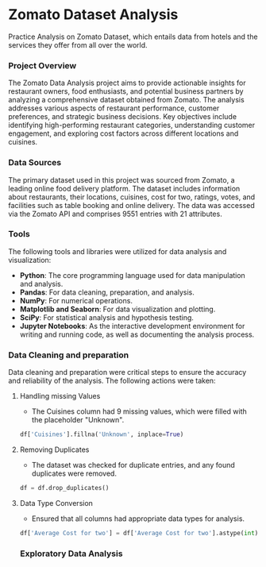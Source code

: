 # Zomato Dataset Analysis

Practice Analysis on Zomato Dataset, which entails data from hotels and the services they offer from all over the world.

### Project Overview

The Zomato Data Analysis project aims to provide actionable insights for restaurant owners, food enthusiasts, and potential business partners by analyzing a comprehensive dataset obtained from Zomato. The analysis addresses various aspects of restaurant performance, customer preferences, and strategic business decisions. Key objectives include identifying high-performing restaurant categories, understanding customer engagement, and exploring cost factors across different locations and cuisines.

### Data Sources

The primary dataset used in this project was sourced from Zomato, a leading online food delivery platform. The dataset includes information about restaurants, their locations, cuisines, cost for two, ratings, votes, and facilities such as table booking and online delivery. The data was accessed via the Zomato API and comprises 9551 entries with 21 attributes.

### Tools

The following tools and libraries were utilized for data analysis and visualization:
- **Python**: The core programming language used for data manipulation and analysis.
- **Pandas**: For data cleaning, preparation, and analysis.
- **NumPy**: For numerical operations.
- **Matplotlib and Seaborn**: For data visualization and plotting.
- **SciPy**: For statistical analysis and hypothesis testing.
- **Jupyter Notebooks**: As the interactive development environment for writing and running code, as well as documenting the analysis process.

### Data Cleaning and preparation

Data cleaning and preparation were critical steps to ensure the accuracy and reliability of the analysis. The following actions were taken:

1. Handling missing Values
   - The Cuisines column had 9 missing values, which were filled with the placeholder "Unknown".
   ```python
   df['Cuisines'].fillna('Unknown', inplace=True)
   ```
2. Removing Duplicates
   - The dataset was checked for duplicate entries, and any found duplicates were removed.
   ```python
   df = df.drop_duplicates()
   ``` 
3. Data Type Conversion
   - Ensured that all columns had appropriate data types for analysis.
   ```python
   df['Average Cost for two'] = df['Average Cost for two'].astype(int)
   ```

   ### Exploratory Data Analysis
   
